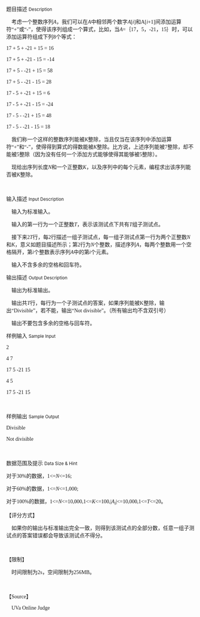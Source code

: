 <div class="panel panel-default">
<div class="area-title">
<span>
题目描述
<small>Description</small>
</span></div>
<div class="panel-body">

<p><span style="font-family: 'times new roman';">    考虑一个整数序列<em>A</em>，我们可以在<em>A</em>中相邻两个数字<em>A</em>[<em>i</em>]和A[<em>i</em>+1]间添加运算符“+”或“-”，使得该序列组成一个算式，比如，当<em>A</em>=｛17，5，-21，15｝时，可以添加运算符组成下列8个等式：</span></p><p style=""><span style="font-family: 'times new roman';"></span></p><p style=""><span style="font-family: 'times new roman';">17 + 5 + -21 + 15 = 16</span></p><p style=""><span style="font-family: 'times new roman';">17 + 5 + -21 - 15 = -14</span></p><p style=""><span style="font-family: 'times new roman';">17 + 5 - -21 + 15 = 58</span></p><p style=""><span style="font-family: 'times new roman';">17 + 5 - -21 - 15 = 28</span></p><p style=""><span style="font-family: 'times new roman';">17 - 5 + -21 + 15 = 6</span></p><p style=""><span style="font-family: 'times new roman';">17 - 5 + -21 - 15 = -24</span></p><p style=""><span style="font-family: 'times new roman';">17 - 5 - -21 + 15 = 48</span></p><p style=""><span style="font-family: 'times new roman';">17 - 5 - -21 - 15 = 18</span></p><p><span style="font-family: 'times new roman';">    我们称一个这样的整数序列能被<em>K</em>整除，当且仅当在该序列中添加运算符“+”和“-”，使得得到算式的得数能被<em>K</em>整除。比方说，上述序列能被7整除，却不能被5整除（因为没有任何一个添加方式能够使得其能够被5整除）。</span><br></p><p><span style="font-family: 'times new roman';">    现给出序列长度<em>N</em>和一个正整数<em>K</em>，以及序列中的每个元素，编程求出该序列能否被<em>K</em>整除。<br></span></p><p style=""><span style="font-family: 'times new roman';"></span><br></p>

</div>
</div>

<div class="panel panel-default">
<div class="area-title">
<span>
输入描述
<small>Input Description</small>
</span></div>
<div class="panel-body">
<p><span style="font-family: 'times new roman';">    输入为标准输入。</span><br></p><p><span style="font-family: 'times new roman';">    输入的第一行为一个正整数<em>T</em>，表示该测试点下共有<em>T</em>组子测试点。<br></span></p><p><span style="font-family: 'times new roman';">    接下来2<em>T</em>行，每2行描述一组子测试点，每一组子测试点第一行为两个正整数<em>N</em>和<em>K</em>，意义如题目描述所示；第2行为<em>N</em>个整数，描述序列<em>A</em>，每两个整数用一个空格隔开，第<em>i</em>个整数表示序列<em>A</em>中的第<em>i</em>个元素。<br></span></p><p><span style="font-family: 'times new roman';">    输入不含多余的空格和回车符。<br></span></p>

</div>
</div>
<div  class="panel panel-default">
<div class="area-title">
<span>
输出描述
<small>Output Description</small>
</span></div>
<div class="panel-body">

<p><span style="font-family: &#39;times new roman&#39;;">&nbsp;&nbsp;&nbsp;&nbsp;输出为标准输出。<br/></span></p><p><span style="font-family: &#39;times new roman&#39;;">&nbsp;&nbsp;&nbsp;&nbsp;输出共<em>T</em>行，每行为一个子测试点的答案，如果序列能被K整除，输出“Divisible”，若不能，输出“Not divisible”。（所有输出均不含双引号）</span><br/></p><p><span style="font-family: &#39;times new roman&#39;;">&nbsp;&nbsp;&nbsp;&nbsp;输出不要包含多余的空格与回车符。<br/></span></p>

</div>
</div>


<div class="panel panel-default">
<div class="area-title">
<span>
样例输入
<small>Sample Input</small>
</span></div>
<div class="panel-body">
<p><span style="font-family: 'times new roman';">2</span></p><p><span style="font-family: 'times new roman';">4 7</span></p><p><span style="font-family: 'times new roman';">17 5 -21 15</span></p><p><span style="font-family: 'times new roman';">4 5</span></p><p><span style="font-family: 'times new roman';">17 5 -21 15</span></p><p><br></p>

</div>
</div>

<div class="panel panel-default">
<div class="area-title">
<span>
样例输出
<small>Sample Output</small>
</span></div>
<div class="panel-body">
<p><span style="font-family: 'times new roman';">Divisible</span></p><p><span style="font-family: 'times new roman';">Not divisible</span></p><p><span style="font-family: 'times new roman';"></span><br></p>

</div>
</div>

<div class="panel panel-default">
<div class="area-title">
<span>
数据范围及提示
<small>Data Size & Hint</small>
</span></div>
<div class="panel-body">
<p><span style="font-family: 'times new roman';">对于30%的数据，1&lt;=<em>N</em>&lt;=16;<br></span></p><p><span style="font-family: 'times new roman';">对于60%的数据，1&lt;=<em>N</em>&lt;=1,000;</span></p><p><span style="font-family: 'times new roman';">对于100%的数据，1&lt;=<em>N</em>&lt;=10,000,1&lt;=<em>K</em>&lt;=100,|<em>A<sub>i</sub></em>|&lt;=10,000,1&lt;=<em>T</em>&lt;=20。</span></p><p><span style="font-family: times new roman;">【评分方式】</span></p><p><span style="font-family: times new roman;">    如果你的输出与标准输出完全一致，则得到该测试点的全部分数，任意一组子测试点的答案错误都会导致该测试点不得分。<br></span></p><p><span style="font-family: times new roman;"><br></span></p><p><span style="font-family: times new roman;">【限制】</span></p><p><span style="font-family: times new roman;">    时间限制为2s，空间限制为256MB。<br></span></p><p><br></p><p><span style="font-family: 'times new roman';">【Source】</span></p><p><span style="font-family: 'times new roman';">    UVa Online Judge</span><br></p>
</div>
</div>